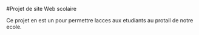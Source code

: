 #Projet de site Web scolaire

Ce projet en est un pour permettre lacces aux etudiants au protail de notre ecole.